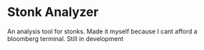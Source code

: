# Stonk Analyzer

An analysis tool for stonks. Made it myself because I cant afford a bloomberg terminal. Still in development
